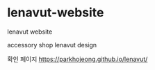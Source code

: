 # lenavut-website
lenavut website 

accessory shop lenavut design

확인 페이지
https://parkhojeong.github.io/lenavut/
